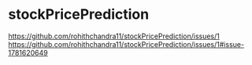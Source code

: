 # stockPricePrediction
https://github.com/rohithchandra11/stockPricePrediction/issues/1
https://github.com/rohithchandra11/stockPricePrediction/issues/1#issue-1781620649
